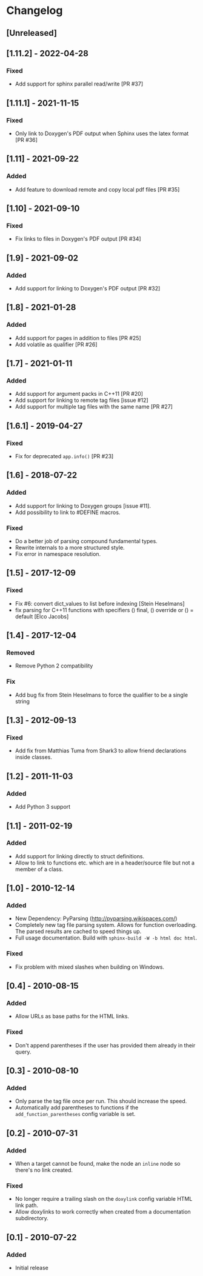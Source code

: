 <!---
SPDX-FileCopyrightText: © 2022 Matt Williams <matt@milliams.com>
SPDX-License-Identifier: BSD
-->

# Changelog

## [Unreleased]

## [1.11.2] - 2022-04-28
### Fixed
- Add support for sphinx parallel read/write [PR #37]

## [1.11.1] - 2021-11-15
### Fixed
- Only link to Doxygen's PDF output when Sphinx uses the latex format [PR #36]

## [1.11] - 2021-09-22
### Added
- Add feature to download remote and copy local pdf files [PR #35]

## [1.10] - 2021-09-10
### Fixed
- Fix links to files in Doxygen's PDF output [PR #34]

## [1.9] - 2021-09-02
### Added
- Add support for linking to Doxygen's PDF output [PR #32]

## [1.8] - 2021-01-28
### Added
- Add support for pages in addition to files [PR #25]
- Add volatile as qualifier [PR #26]

## [1.7] - 2021-01-11
### Added
- Add support for argument packs in C++11 [PR #20]
- Add support for linking to remote tag files [issue #12]
- Add support for multiple tag files with the same name [PR #27]

## [1.6.1] - 2019-04-27
### Fixed
- Fix for deprecated `app.info()` [PR #23]

## [1.6] - 2018-07-22
### Added
- Add support for linking to Doxygen groups [issue #11].
- Add possibility to link to #DEFINE macros.
### Fixed
- Do a better job of parsing compound fundamental types.
- Rewrite internals to a more structured style.
- Fix error in namespace resolution.

## [1.5] - 2017-12-09
### Fixed
- Fix #6: convert dict_values to list before indexing [Stein Heselmans]
- fix parsing for C++11 functions with specifiers () final, () override or () = default [Elco Jacobs]

## [1.4] - 2017-12-04
### Removed
- Remove Python 2 compatibility
### Fix
- Add bug fix from Stein Heselmans to force the qualifier to be a single string

## [1.3] - 2012-09-13
### Fixed
- Add fix from Matthias Tuma from Shark3 to allow friend declarations inside classes.

## [1.2] - 2011-11-03
### Added
- Add Python 3 support

## [1.1] - 2011-02-19
### Added
- Add support for linking directly to struct definitions.
- Allow to link to functions etc. which are in a header/source file but not a member of a class.

## [1.0] - 2010-12-14
### Added
- New Dependency: PyParsing (http://pyparsing.wikispaces.com/)
- Completely new tag file parsing system. Allows for function overloading.
  The parsed results are cached to speed things up.
- Full usage documentation. Build with `sphinx-build -W -b html doc html`.
### Fixed
- Fix problem with mixed slashes when building on Windows.

## [0.4] - 2010-08-15
### Added
- Allow URLs as base paths for the HTML links.
### Fixed
- Don't append parentheses if the user has provided them already in their query.

## [0.3] - 2010-08-10
### Added
- Only parse the tag file once per run. This should increase the speed.
- Automatically add parentheses to functions if the `add_function_parentheses` config variable is set.

## [0.2] - 2010-07-31
### Added
- When a target cannot be found, make the node an `inline` node so there's no link created.
### Fixed
- No longer require a trailing slash on the `doxylink` config variable HTML link path.
- Allow doxylinks to work correctly when created from a documentation subdirectory.

## [0.1] - 2010-07-22
### Added
- Initial release
